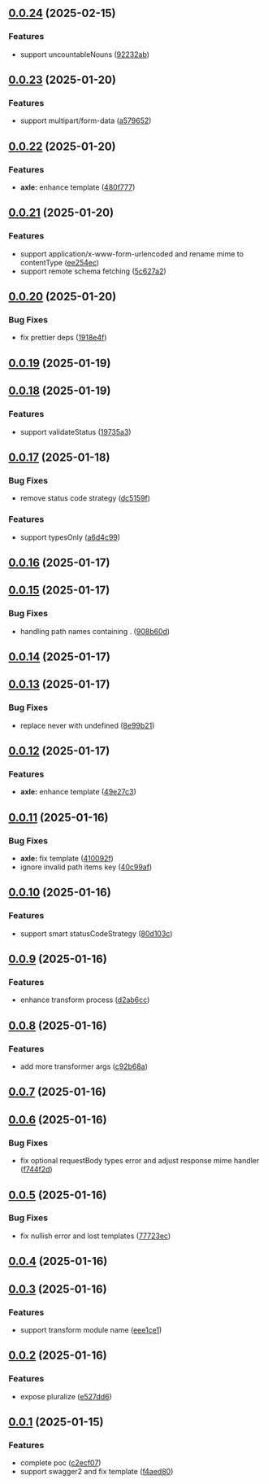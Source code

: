 ## [0.0.24](https://github.com/varletjs/api-farmer/compare/v0.0.23...v0.0.24) (2025-02-15)

### Features

- support uncountableNouns ([92232ab](https://github.com/varletjs/api-farmer/commit/92232ab3f8a12c9153a3874dd4e8668b1fd7f913))

## [0.0.23](https://github.com/varletjs/api-farmer/compare/v0.0.22...v0.0.23) (2025-01-20)

### Features

- support multipart/form-data ([a579652](https://github.com/varletjs/api-farmer/commit/a5796527a612ce6000e4016dd8ad3f7db4b705e3))

## [0.0.22](https://github.com/varletjs/api-farmer/compare/v0.0.21...v0.0.22) (2025-01-20)

### Features

- **axle:** enhance template ([480f777](https://github.com/varletjs/api-farmer/commit/480f777173253919ba0e01131afa6234b1f5c4c6))

## [0.0.21](https://github.com/varletjs/api-farmer/compare/v0.0.20...v0.0.21) (2025-01-20)

### Features

- support application/x-www-form-urlencoded and rename mime to contentType ([ee254ec](https://github.com/varletjs/api-farmer/commit/ee254ec8c36ac3c952c54b46d1b822181cee162b))
- support remote schema fetching ([5c627a2](https://github.com/varletjs/api-farmer/commit/5c627a21a3e5c048a8fe8bf07d4827cad5d572f5))

## [0.0.20](https://github.com/varletjs/api-farmer/compare/v0.0.19...v0.0.20) (2025-01-20)

### Bug Fixes

- fix prettier deps ([1918e4f](https://github.com/varletjs/api-farmer/commit/1918e4fdf6e3703efcaf809ee8d82290902bd84c))

## [0.0.19](https://github.com/varletjs/api-farmer/compare/v0.0.18...v0.0.19) (2025-01-19)

## [0.0.18](https://github.com/varletjs/api-farmer/compare/v0.0.17...v0.0.18) (2025-01-19)

### Features

- support validateStatus ([19735a3](https://github.com/varletjs/api-farmer/commit/19735a3b26e71844696339b39abc56c27d0e8b77))

## [0.0.17](https://github.com/varletjs/api-farmer/compare/v0.0.16...v0.0.17) (2025-01-18)

### Bug Fixes

- remove status code strategy ([dc5159f](https://github.com/varletjs/api-farmer/commit/dc5159f4563a21b08b22ba24d337785fc54933d4))

### Features

- support typesOnly ([a6d4c99](https://github.com/varletjs/api-farmer/commit/a6d4c99f711a5d27921736194390167137a90b2a))

## [0.0.16](https://github.com/varletjs/api-farmer/compare/v0.0.15...v0.0.16) (2025-01-17)

## [0.0.15](https://github.com/varletjs/api-farmer/compare/v0.0.14...v0.0.15) (2025-01-17)

### Bug Fixes

- handling path names containing . ([908b60d](https://github.com/varletjs/api-farmer/commit/908b60dc696c7ba666e4c1e83af8ddee64d2b963))

## [0.0.14](https://github.com/varletjs/api-farmer/compare/v0.0.13...v0.0.14) (2025-01-17)

## [0.0.13](https://github.com/varletjs/api-farmer/compare/v0.0.12...v0.0.13) (2025-01-17)

### Bug Fixes

- replace never with undefined ([8e99b21](https://github.com/varletjs/api-farmer/commit/8e99b21d0f5d3cf7fc116b1ab7cf92205b34ec5b))

## [0.0.12](https://github.com/varletjs/api-farmer/compare/v0.0.11...v0.0.12) (2025-01-17)

### Features

- **axle:** enhance template ([49e27c3](https://github.com/varletjs/api-farmer/commit/49e27c3afa1dfc384af058a6554b85db60f88919))

## [0.0.11](https://github.com/varletjs/api-farmer/compare/v0.0.10...v0.0.11) (2025-01-16)

### Bug Fixes

- **axle:** fix template ([410092f](https://github.com/varletjs/api-farmer/commit/410092f5a2b6a728090e3cec6e512febfd3ea9da))
- ignore invalid path items key ([40c99af](https://github.com/varletjs/api-farmer/commit/40c99af5c2ca5208723b1629c80d6014a91ac06a))

## [0.0.10](https://github.com/varletjs/api-farmer/compare/v0.0.9...v0.0.10) (2025-01-16)

### Features

- support smart statusCodeStrategy ([80d103c](https://github.com/varletjs/api-farmer/commit/80d103c56cb15f28fc7bd5a037aa0ca62aa008b2))

## [0.0.9](https://github.com/varletjs/api-farmer/compare/v0.0.8...v0.0.9) (2025-01-16)

### Features

- enhance transform process ([d2ab6cc](https://github.com/varletjs/api-farmer/commit/d2ab6cccfffcfe9e69014d89634cd7ac68bdd009))

## [0.0.8](https://github.com/varletjs/api-farmer/compare/v0.0.7...v0.0.8) (2025-01-16)

### Features

- add more transformer args ([c92b68a](https://github.com/varletjs/api-farmer/commit/c92b68a9fdf663af6ae096755c2eebeb7616ba65))

## [0.0.7](https://github.com/varletjs/api-farmer/compare/v0.0.6...v0.0.7) (2025-01-16)

## [0.0.6](https://github.com/varletjs/api-farmer/compare/v0.0.5...v0.0.6) (2025-01-16)

### Bug Fixes

- fix optional requestBody types error and adjust response mime handler ([f744f2d](https://github.com/varletjs/api-farmer/commit/f744f2dddae66538f07b0c4a23ee7c9206dda2ce))

## [0.0.5](https://github.com/varletjs/api-farmer/compare/v0.0.4...v0.0.5) (2025-01-16)

### Bug Fixes

- fix nullish error and lost templates ([77723ec](https://github.com/varletjs/api-farmer/commit/77723ec4886eac0c21b25e615b1ef3a0175d83c1))

## [0.0.4](https://github.com/varletjs/api-farmer/compare/v0.0.3...v0.0.4) (2025-01-16)

## [0.0.3](https://github.com/varletjs/api-farmer/compare/v0.0.2...v0.0.3) (2025-01-16)

### Features

- support transform module name ([eee1ce1](https://github.com/varletjs/api-farmer/commit/eee1ce1c3d3273ec7362c8ec4e78ecf47f8250d3))

## [0.0.2](https://github.com/varletjs/api-farmer/compare/v0.0.1...v0.0.2) (2025-01-16)

### Features

- expose pluralize ([e527dd6](https://github.com/varletjs/api-farmer/commit/e527dd69cb24e88751244aa62a56415ddbb17657))

## [0.0.1](https://github.com/varletjs/api-farmer/compare/c2ecf0772d24d0cad6b809881ee952679c53fa03...v0.0.1) (2025-01-15)

### Features

- complete poc ([c2ecf07](https://github.com/varletjs/api-farmer/commit/c2ecf0772d24d0cad6b809881ee952679c53fa03))
- support swagger2 and fix template ([f4aed80](https://github.com/varletjs/api-farmer/commit/f4aed804e178ab36ad954e6cc460a8edcd2304b8))
